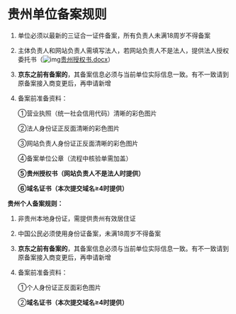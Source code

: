 # **贵州单位备案规则**

1. 单位必须以最新的三证合一证件备案，所有负责人未满18周岁不得备案

2. 主体负责人和网站负责人需填写法人，若网站负责人不是法人，提供法人授权委托书（![img](http://cms.jcloud.com/ueditor/dialogs/attachment/fileTypeImages/icon_doc.gif)[贵州授权书.docx](https://img1.jcloudcs.com/cms/df99362a-01a8-4da5-bed3-eb676a62352720180503120710.docx)）

3. **京东之前有备案的**，其备案信息必须与当前单位实际信息一致。有不一致请到原备案接入商变更后，再申请新增

4. 备案前准备资料：

   ①营业执照（统一社会信用代码）清晰的彩色图片

   ②法人身份证正反面清晰的彩色图片

   ③网站负责人身份证正反面清晰的彩色图片

   ④备案单位公章（流程中核验单需加盖）

   **⑤贵州授权书（网站负责人不是法人时提供）**

   **⑥域名证书（本次提交域名≥4时提供）**

   

**贵州个人备案规则：**

1. 非贵州本地身份证，需提供贵州有效居住证

2. 中国公民必须使用身份证备案，未满18周岁不得备案

3. **京东之前有备案的**，其备案信息必须与当前单位实际信息一致。有不一致请到原备案接入商变更后，再申请新增

4. 备案前准备资料：

   ①个人身份证正反面彩色图片

   ②**域名证书（本次提交域名≥4时提供）**